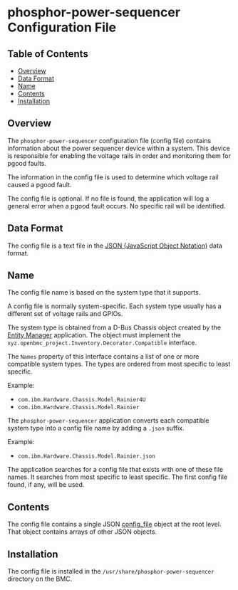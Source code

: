 # phosphor-power-sequencer Configuration File

## Table of Contents

- [Overview](#overview)
- [Data Format](#data-format)
- [Name](#name)
- [Contents](#contents)
- [Installation](#installation)

## Overview

The `phosphor-power-sequencer` configuration file (config file) contains
information about the power sequencer device within a system.  This device is
responsible for enabling the voltage rails in order and monitoring them for
pgood faults.

The information in the config file is used to determine which voltage rail
caused a pgood fault.

The config file is optional.  If no file is found, the application will log a
general error when a pgood fault occurs.  No specific rail will be identified.

## Data Format

The config file is a text file in the
[JSON (JavaScript Object Notation)](https://www.json.org/) data format.

## Name

The config file name is based on the system type that it supports.

A config file is normally system-specific.  Each system type usually has a
different set of voltage rails and GPIOs.

The system type is obtained from a D-Bus Chassis object created by the
[Entity Manager](https://github.com/openbmc/entity-manager) application.  The
object must implement the `xyz.openbmc_project.Inventory.Decorator.Compatible`
interface.

The `Names` property of this interface contains a list of one or more
compatible system types.  The types are ordered from most specific to least
specific.

Example:
- `com.ibm.Hardware.Chassis.Model.Rainier4U`
- `com.ibm.Hardware.Chassis.Model.Rainier`

The `phosphor-power-sequencer` application converts each compatible system type
into a config file name by adding a `.json` suffix.

Example:
- `com.ibm.Hardware.Chassis.Model.Rainier.json`

The application searches for a config file that exists with one of these file
names.  It searches from most specific to least specific.  The first config
file found, if any, will be used.

## Contents

The config file contains a single JSON [config_file](config_file.md) object at
the root level. That object contains arrays of other JSON objects.

## Installation

The config file is installed in the `/usr/share/phosphor-power-sequencer`
directory on the BMC.
